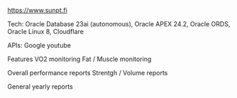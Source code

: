 
https://www.sunpt.fi

Tech: 
Oracle Database 23ai (autonomous), Oracle APEX 24.2, Oracle ORDS, Oracle Linux 8, Cloudflare

APIs:
Google youtube

Features
VO2 monitoring
Fat / Muscle monitoring

Overall performance reports
Strentgh / Volume reports

General yearly reports
